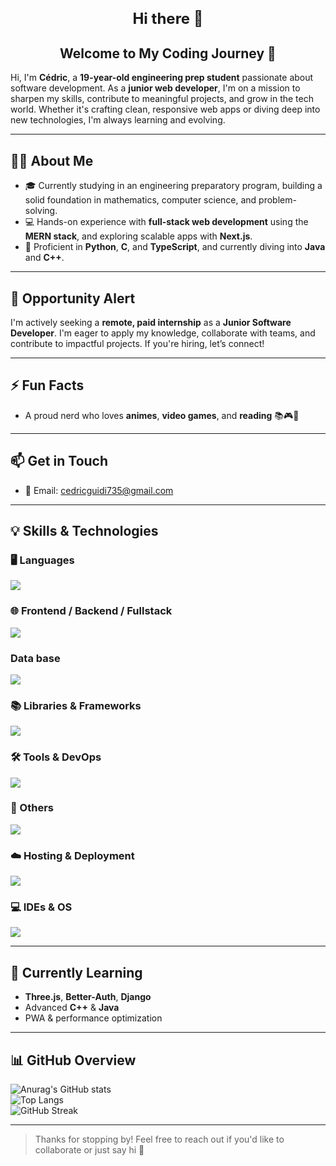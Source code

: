 <div align="center">
  <h1 style="font-size: 24px;">Hi there 👋</h1>
  <h2>Welcome to My Coding Journey 🚀</h2>
</div>

Hi, I'm **Cédric**, a **19-year-old engineering prep student** passionate about software development. As a **junior web developer**, I'm on a mission to sharpen my skills, contribute to meaningful projects, and grow in the tech world. Whether it's crafting clean, responsive web apps or diving deep into new technologies, I'm always learning and evolving.

---

## 🧑‍💻 About Me

- 🎓 Currently studying in an engineering preparatory program, building a solid foundation in mathematics, computer science, and problem-solving.
- 💻 Hands-on experience with **full-stack web development** using the **MERN stack**, and exploring scalable apps with **Next.js**.
- 🐍 Proficient in **Python**, **C**, and **TypeScript**, and currently diving into **Java** and **C++**.

---

## 🌟 Opportunity Alert

I'm actively seeking a **remote, paid internship** as a **Junior Software Developer**. I'm eager to apply my knowledge, collaborate with teams, and contribute to impactful projects. If you're hiring, let’s connect!

---

## ⚡ Fun Facts

- A proud nerd who loves **animes**, **video games**, and **reading** 📚🎮🚀

---

## 📫 Get in Touch

- 📧 Email: [cedricguidi735@gmail.com](mailto:cedricguidi735@gmail.com)
<!-- - [![LinkedIn](https://img.shields.io/badge/LinkedIn-0077B5?logo=linkedin&logoColor=white&style=for-the-badge)](https://linkedin.com/in/yourprofile)
- [![Portfolio](https://img.shields.io/badge/Portfolio-000000?logo=firefox&logoColor=white&style=for-the-badge)](https://yourportfolio.com) -->

---

## 💡 Skills & Technologies

### 🖥 Languages

<div align="left">
  <img src="https://skillicons.dev/icons?i=html,css,js,ts,python,java,cpp,c&perline=8" />
</div>

### 🌐 Frontend / Backend / Fullstack

<div align="left">
  <img src="https://skillicons.dev/icons?i=react,nextjs,tailwind,bootstrap,nodejs,express,adonis&perline=8" />
</div>

###  Data base

<div align="left">
  <img src="https://skillicons.dev/icons?i=mongodb,postgresql,mysql,sqlite&perline=8" />
</div>


### 📚 Libraries & Frameworks

<div align="left">
  <img src="https://skillicons.dev/icons?i=redux,jquery,materialui,threejs&perline=8" />
</div>

### 🛠 Tools & DevOps

<div align="left">
  <img src="https://skillicons.dev/icons?i=docker,githubactions,git,eslint&perline=8" />
</div>

### 🧩 Others

<div align="left">
  <img src="https://skillicons.dev/icons?i=github,gitlab,gtk,postman&perline=8" />
</div>

### ☁️ Hosting & Deployment

<div align="left">
  <img src="https://skillicons.dev/icons?i=vercel,firebase&perline=8" />
</div>

### 💻 IDEs & OS

<div align="left">
  <img src="https://skillicons.dev/icons?i=vscode,pycharm,linux,windows,ubuntu,vim&perline=8" />
</div>

---

## 🌱 Currently Learning

- **Three.js**, **Better-Auth**, **Django**
- Advanced **C++** & **Java**
- PWA & performance optimization

---

## 📊 GitHub Overview

![Anurag's GitHub stats](https://github-readme-stats.vercel.app/api?username=cedric20061&show_icons=true&theme=radical)  
![Top Langs](https://github-readme-stats.vercel.app/api/top-langs/?username=cedric20061&layout=compact&theme=radical)  
![GitHub Streak](https://streak-stats.demolab.com/?user=cedric20061&theme=radical)

---

> Thanks for stopping by! Feel free to reach out if you'd like to collaborate or just say hi 👋
